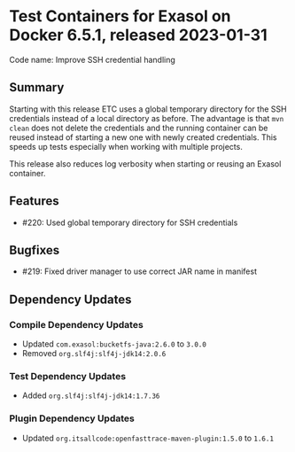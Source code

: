 # Test Containers for Exasol on Docker 6.5.1, released 2023-01-31

Code name: Improve SSH credential handling

## Summary

Starting with this release ETC uses a global temporary directory for the SSH credentials instead of a local directory as before. The advantage is that `mvn clean` does not delete the credentials and the running container can be reused instead of starting a new one with newly created credentials. This speeds up tests especially when working with multiple projects.

This release also reduces log verbosity when starting or reusing an Exasol container.

## Features

* #220: Used global temporary directory for SSH credentials

## Bugfixes

* #219: Fixed driver manager to use correct JAR name in manifest

## Dependency Updates

### Compile Dependency Updates

* Updated `com.exasol:bucketfs-java:2.6.0` to `3.0.0`
* Removed `org.slf4j:slf4j-jdk14:2.0.6`

### Test Dependency Updates

* Added `org.slf4j:slf4j-jdk14:1.7.36`

### Plugin Dependency Updates

* Updated `org.itsallcode:openfasttrace-maven-plugin:1.5.0` to `1.6.1`
